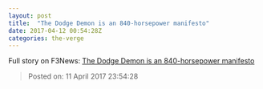 ```yaml
---
layout: post
title:  "The Dodge Demon is an 840-horsepower manifesto"
date: 2017-04-12 00:54:28Z
categories: the-verge
---
```





Full story on F3News: [The Dodge Demon is an 840-horsepower manifesto](http://www.f3nws.com/n/XzuVTF)

> Posted on: 11 April 2017 23:54:28
